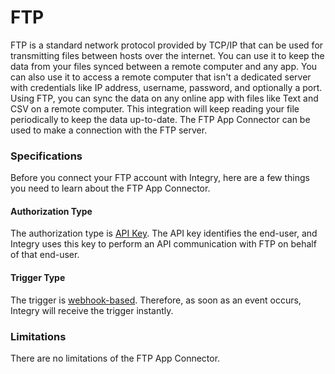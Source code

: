# FTP

FTP is a standard network protocol provided by TCP/IP that can be used for transmitting files between hosts over the internet. You can use it to keep the data from your files synced between a remote computer and any app. You can also use it to access a remote computer that isn't a dedicated server with credentials like IP address, username, password, and optionally a port. Using FTP, you can sync the data on any online app with files like Text and CSV on a remote computer. This integration will keep reading your file periodically to keep the data up-to-date. The FTP App Connector can be used to make a connection with the FTP server.

### Specifications  <a href="#specifications-0-0" id="specifications-0-0"></a>

Before you connect your FTP account with Integry, here are a few things you need to learn about the FTP App Connector.

#### Authorization Type  <a href="#authorization-type-0-1" id="authorization-type-0-1"></a>

The authorization type is [API Key](https://support.integry.io/hc/en-us/articles/11112617800985-Authentication-Types-Supported-in-Integry). The API key identifies the end-user, and Integry uses this key to perform an API communication with FTP on behalf of that end-user.

#### Trigger Type <a href="#trigger-type-0-2" id="trigger-type-0-2"></a>

The trigger is [webhook-based](https://tray.io/documentation/connectors/triggers/webhook-trigger/). Therefore, as soon as an event occurs, Integry will receive the trigger instantly.

### Limitations <a href="#limitations-0-3" id="limitations-0-3"></a>

There are no limitations of the FTP App Connector.
